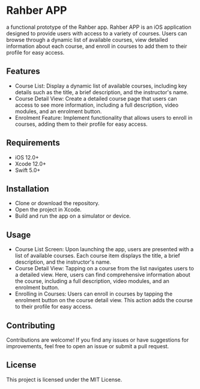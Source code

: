 # Rahber APP

a functional prototype of the Rahber app. Rahber APP is an iOS application designed to provide users with access to a variety of courses. Users can browse through a dynamic list of available courses, view detailed information about each course, and enroll in courses to add them to their profile for easy access.

## Features

 - Course List: Display a dynamic list of available courses, including key details such as the title, a brief description, and the instructor's name.
 - Course Detail View: Create a detailed course page that users can access to see more information, including a full description, video modules, and an enrolment button.
 - Enrolment Feature: Implement functionality that allows users to enroll in courses, adding them to their profile for easy access.

## Requirements

- iOS 12.0+
- Xcode 12.0+
- Swift 5.0+

## Installation

- Clone or download the repository.
- Open the project in Xcode.
- Build and run the app on a simulator or device.

## Usage

- Course List Screen: Upon launching the app, users are presented with a list of available courses. Each course item displays the title, a brief description, and the instructor's name.
- Course Detail View: Tapping on a course from the list navigates users to a detailed view. Here, users can find comprehensive information about the course, including a full description, video modules, and an enrolment button.
- Enrolling in Courses: Users can enroll in courses by tapping the enrolment button on the course detail view. This action adds the course to their profile for easy access.

## Contributing

Contributions are welcome! If you find any issues or have suggestions for improvements, feel free to open an issue or submit a pull request.

## License

This project is licensed under the MIT License.